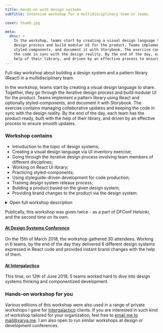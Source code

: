 ```yaml
---
title: Hands-on with design systems
subTitle: Intensive workshop for a multidisciplinary team or teams

cover: thumb.jpg

meta:
  desc: >
    In the workshop, teams start by creating a visual design language to share. Together, they go through the iterative
    design process and build modular UI for the product. Teams implement a pattern library using React and optionally
    styled-components, and document it with Storybook. The exercise contains managing collaborative updates and keeping
    the code in sync with the design reality. By the end of the day, each team has the product ready, built with the
    help of their library, and driven by an effective process to ensure smooth updates.
---
```


Full-day workshop about building a design system and a pattern library (React) in a multidisciplinary team.

In the workshop, teams start by creating a visual design language to share. Together, they go through the iterative
design process and build modular UI for the product. Teams implement a pattern library using React and optionally
styled-components, and document it with Storybook. The exercise contains managing collaborative updates and keeping
the code in sync with the design reality. By the end of the day, each team has the product ready, built with the
help of their library, and driven by an effective process to ensure smooth updates.

### Workshop contains

- Introduction to the topic of design systems;
- Creating a visual design language via UI inventory exercise;
- Going through the iterative design process involving team members of different disciplines;
- Working on React UI library;
- Practicing styled-components;
- Using styleguide-driven development for code production;
- Training design system release process;
- Building a product based on the given design system;
- Providing brand changes to the product via the design system.

<details><summary>Open full workshop description</summary>
<div>

##### Workshop Details

Dive into the world of Design Systems through Storybook and React. You will be
a part of a multidisciplinary team with your focus either on development or
design. Together, you will create a well-documented pattern library and build a
modular website out of its components as a final product.

In the workshop, we will start by creating a visual design language for the
team to share. Together, you will go through the iterative design process and
build modular UI for the product. You will implement a pattern library using
React and optionally styled-components, and document it with Storybook. The
exercise contains managing collaborative updates and keeping the code in sync
with the design reality. By the end of the day, you will have the product
ready, built with the help of your library, and driven by an effective process
to ensure smooth updates.

This workshop is all about hands-on doing and somewhat about development, but
no pattern library can be built without design or designer, so ideal team will
consist of both. A designer and a developer can, of course, co-exist in the
same person 🙂 For people with the development mindset some prior experience in
React or ES6, and CSS is appreciated.

To participate in the workshop, you will need your own laptop. As a developer
or as a designer-developer, you should also have your favorite IDE installed.

The workshop is held at Nordcloud Helsinki Office. You will be in the capable
of hands of our design system experts Varya Stepanova, Rami Ertimo, Junaid
Rasheed and Mikko Rajala. Other Intergalactico colleagues will offer a helping
hand when needed. Teams of about five people will be formed during the
workshop. You can come alone or with your friend.

We will serve breakfast, lunch, and coffee + snacks to keep you going the whole day. See you at the Workshop!

##### Why Attend

- Creating a pattern library is one of the crucial tools for making a living
  design system. Design system is all about communication, and pattern library
  can only be built and iterated with a collaborative team.
- During the day you will learn key points how to start creating a pattern
  library, how to make it living, and how to utilize it to create and change
  product designs.

##### For Whom

Anyone interested in getting hands-on experience in creating a pattern library
for a design system. Ideal team consists of designers and developers, but
anyone with interest in pattern libraries is welcome.

##### Content

- How to define and name patterns in a consistent manner
- How to rapidly kickstart a pattern library with Storybook
- How to use a pattern library in a product
- How to make changes to a pattern library in a coordinated fashion

##### Source: [Original workshop page](https://dsconference.com/ws-intergalactico/)

</div>
</details>

Publically, this workshop was
given twice - as a part of DFConf Helsinki, and the second time on its own.

#### [At Design Systems Conference](https://dsconference.com/ws-intergalactico/)

On the 15th of March 2018, the workshop gathered 30 attendees. Working in 6 teams, by the end of the day they delivered
6 different design systems expressed in React code and provided instant brand changes with the help of them.

#### [At Intergalactico](https://www.intergalactico.io/ds-workshop-2018)

This time, on 12th of June 2018, 5 teams worked hard to dive into design systems thinking and componentized development.

### Hands-on workshop for you

Various editions of this workshop were also used in a range of private workshops I gave for
[Intergalactico](https://www.intergalactico.io/) clients. If you are interested in such kind of workshop tailored for
your organization, feel free to [email me to mail@varya.me](mailto:mail@varya.me). I am also open to run similar workshops at design or
development conferences.
